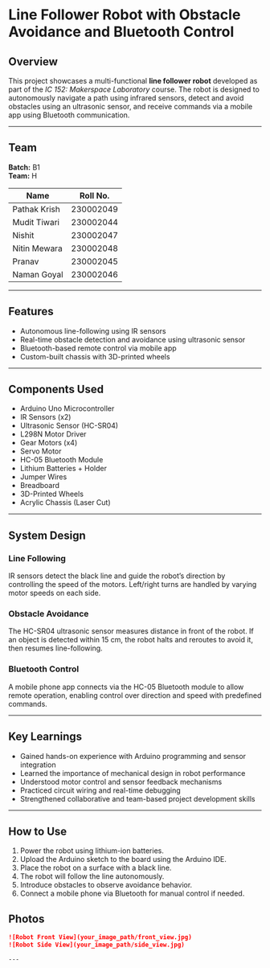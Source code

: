 # Line Follower Robot with Obstacle Avoidance and Bluetooth Control

## Overview

This project showcases a multi-functional **line follower robot** developed as part of the *IC 152: Makerspace Laboratory* course. The robot is designed to autonomously navigate a path using infrared sensors, detect and avoid obstacles using an ultrasonic sensor, and receive commands via a mobile app using Bluetooth communication.

---

## Team

**Batch:** B1  
**Team:** H  

| Name              | Roll No.   |
|-------------------|------------|
| Pathak Krish      | 230002049  |
| Mudit Tiwari      | 230002044  |
| Nishit            | 230002047  |
| Nitin Mewara      | 230002048  |
| Pranav            | 230002045  |
| Naman Goyal       | 230002046  |

---

## Features

- Autonomous line-following using IR sensors  
- Real-time obstacle detection and avoidance using ultrasonic sensor  
- Bluetooth-based remote control via mobile app  
- Custom-built chassis with 3D-printed wheels  

---

## Components Used

- Arduino Uno Microcontroller  
- IR Sensors (x2)  
- Ultrasonic Sensor (HC-SR04)  
- L298N Motor Driver  
- Gear Motors (x4)  
- Servo Motor  
- HC-05 Bluetooth Module  
- Lithium Batteries + Holder  
- Jumper Wires  
- Breadboard  
- 3D-Printed Wheels  
- Acrylic Chassis (Laser Cut)  

---

## System Design

### Line Following

IR sensors detect the black line and guide the robot’s direction by controlling the speed of the motors. Left/right turns are handled by varying motor speeds on each side.

### Obstacle Avoidance

The HC-SR04 ultrasonic sensor measures distance in front of the robot. If an object is detected within 15 cm, the robot halts and reroutes to avoid it, then resumes line-following.

### Bluetooth Control

A mobile phone app connects via the HC-05 Bluetooth module to allow remote operation, enabling control over direction and speed with predefined commands.

---


## Key Learnings

- Gained hands-on experience with Arduino programming and sensor integration  
- Learned the importance of mechanical design in robot performance  
- Understood motor control and sensor feedback mechanisms  
- Practiced circuit wiring and real-time debugging  
- Strengthened collaborative and team-based project development skills  

---

## How to Use

1. Power the robot using lithium-ion batteries.  
2. Upload the Arduino sketch to the board using the Arduino IDE.  
3. Place the robot on a surface with a black line.  
4. The robot will follow the line autonomously.  
5. Introduce obstacles to observe avoidance behavior.  
6. Connect a mobile phone via Bluetooth for manual control if needed.  

## Photos

```markdown
![Robot Front View](your_image_path/front_view.jpg)
![Robot Side View](your_image_path/side_view.jpg)

---

